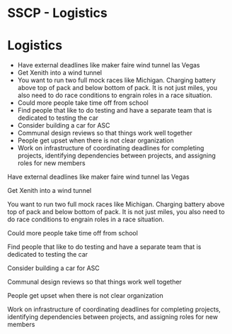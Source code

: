 # SSCP - Logistics

# Logistics

* Have external deadlines like maker faire wind tunnel las Vegas
* Get Xenith into a wind tunnel
* You want to run two full mock races like Michigan. Charging battery above top of pack and below bottom of pack. It is not just miles, you also need to do race conditions to engrain roles in a race situation.
* Could more people take time off from school
* Find people that like to do testing and have a separate team that is dedicated to testing the car
* Consider building a car for ASC
* Communal design reviews so that things work well together
* People get upset when there is not clear organization
* Work on infrastructure of coordinating deadlines for completing projects, identifying dependencies between projects, and assigning roles for new members

Have external deadlines like maker faire wind tunnel las Vegas

Get Xenith into a wind tunnel

You want to run two full mock races like Michigan. Charging battery above top of pack and below bottom of pack. It is not just miles, you also need to do race conditions to engrain roles in a race situation.

Could more people take time off from school

Find people that like to do testing and have a separate team that is dedicated to testing the car

Consider building a car for ASC

Communal design reviews so that things work well together

People get upset when there is not clear organization

Work on infrastructure of coordinating deadlines for completing projects, identifying dependencies between projects, and assigning roles for new members

